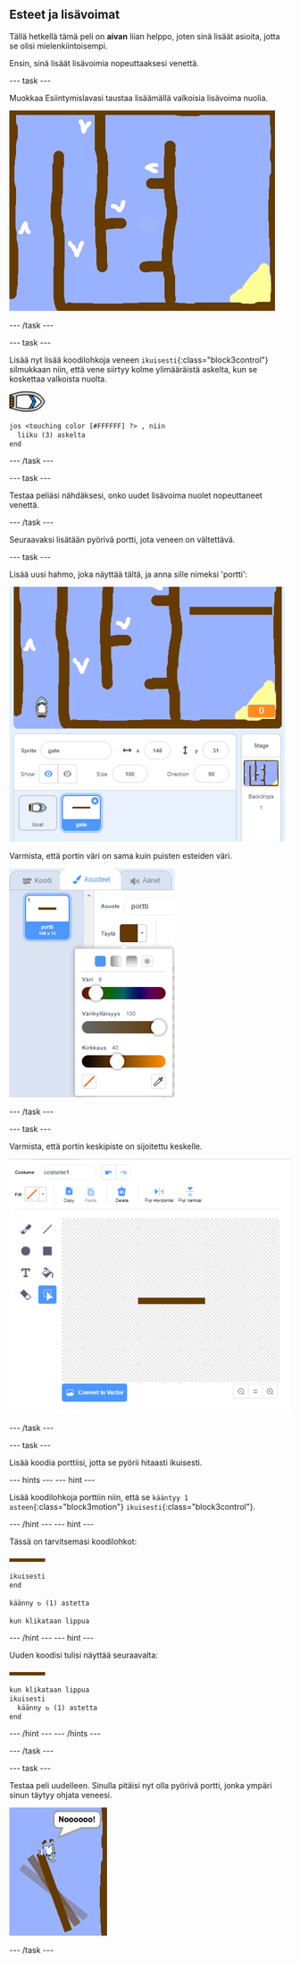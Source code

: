 ## Esteet ja lisävoimat

Tällä hetkellä tämä peli on **aivan** liian helppo, joten sinä lisäät asioita, jotta se olisi mielenkiintoisempi.

Ensin, sinä lisäät lisävoimia nopeuttaaksesi venettä.

\--- task \---

Muokkaa Esiintymislavasi taustaa lisäämällä valkoisia lisävoima nuolia.

![kuvakaappaus](images/boat-boost.png)

\--- /task \---

\--- task \---

Lisää nyt lisää koodilohkoja veneen `ikuisesti`{:class="block3control"} silmukkaan niin, että vene siirtyy kolme ylimääräistä askelta, kun se koskettaa valkoista nuolta.

![vene-hahmo](images/boat_resize.png)

```blocks3
jos <touching color [#FFFFFF] ?> , niin 
  liiku (3) askelta
end
```

\--- /task \---

\--- task \---

Testaa peliäsi nähdäksesi, onko uudet lisävoima nuolet nopeuttaneet venettä.

\--- /task \---

Seuraavaksi lisätään pyörivä portti, jota veneen on vältettävä.

\--- task \---

Lisää uusi hahmo, joka näyttää tältä, ja anna sille nimeksi 'portti':

![kuvakaappaus](images/boat-gate.png)

Varmista, että portin väri on sama kuin puisten esteiden väri.

![kuvakaappaus](images/brown-hsv.png)

\--- /task \---

\--- task \---

Varmista, että portin keskipiste on sijoitettu keskelle.

![kuvakaappaus](images/boat-center.png)

\--- /task \---

\--- task \---

Lisää koodia porttiisi, jotta se pyörii hitaasti ikuisesti.

\--- hints \--- \--- hint \---

Lisää koodilohkoja porttiin niin, että se `kääntyy 1 asteen`{:class="block3motion"} `ikuisesti`{:class="block3control"}.

\--- /hint \--- \--- hint \---

Tässä on tarvitsemasi koodilohkot:

![portti](images/gate.png)

```blocks3
ikuisesti
end

käänny ↻ (1) astetta

kun klikataan lippua
```

\--- /hint \--- \--- hint \---

Uuden koodisi tulisi näyttää seuraavalta:

![portti](images/gate.png)

```blocks3
kun klikataan lippua
ikuisesti 
  käänny ↻ (1) astetta
end
```

\--- /hint \--- \--- /hints \---

\--- /task \---

\--- task \---

Testaa peli uudelleen. Sinulla pitäisi nyt olla pyörivä portti, jonka ympäri sinun täytyy ohjata veneesi.

![kuvakaappaus](images/boat-gate-test.png)

\--- /task \---